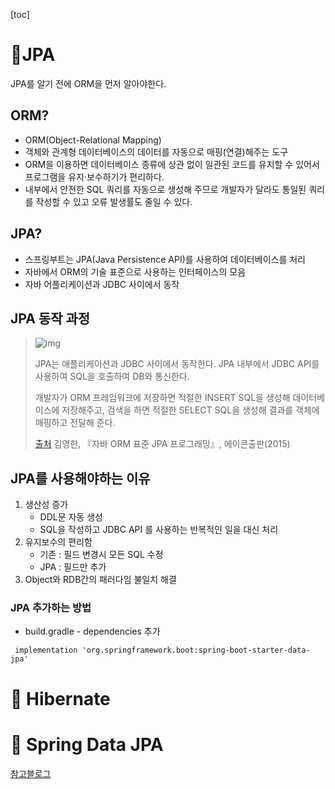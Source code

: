 [toc]

# 📌JPA

JPA를 알기 전에 ORM을 먼저 알아야한다.

## ORM?

- ORM(Object-Relational Mapping)
- 객체와 관계형 데이터베이스의 데이터를 자동으로 매핑(연결)해주는 도구
- ORM을 이용하면 데이터베이스 종류에 상관 없이 일관된 코드를 유지할 수 있어서 프로그램을 유지·보수하기가 편리하다.
- 내부에서 안전한 SQL 쿼리를 자동으로 생성해 주므로 개발자가 달라도 통일된 쿼리를 작성할 수 있고 오류 발생률도 줄일 수 있다.

## JPA?

- 스프링부트는 JPA(Java Persistence API)를 사용하여 데이터베이스를 처리
- 자바에서 ORM의 기술 표준으로 사용하는 인터페이스의 모음
- 자바 어플리케이션과 JDBC 사이에서 동작



## JPA 동작 과정

> <img src="https://gmlwjd9405.github.io/images/inflearn-jpa/jpa-insert-structure.png" alt="img"  />
>
> JPA는 애플리케이션과 JDBC 사이에서 동작한다. JPA 내부에서 JDBC API를 사용하여 SQL을 호출하여 DB와 통신한다.
>
> 개발자가 ORM 프레임워크에 저장하면 적절한 INSERT SQL을 생성해 데이터베이스에 저장해주고, 검색을 하면 적절한 SELECT SQL을 생성해 결과를 객체에 매핑하고 전달해 준다.
>
> [출처](https://girawhale.tistory.com/119) 김영한, 『자바 ORM 표준 JPA 프로그래밍』, 에이콘출판(2015)



## JPA를 사용해야하는 이유

1. 생산성 증가
   - DDL문 자동 생성
   - SQL을 작성하고 JDBC API 를 사용하는 반복적인 일을 대신 처리
2. 유지보수의 편리함
   - 기존 : 필드 변경시 모든 SQL 수정
   - JPA : 필드만 추가
3. Object와 RDB간의 패러다임 불일치 해결



### JPA 추가하는 방법

- build.gradle - dependencies 추가

```
 implementation 'org.springframework.boot:spring-boot-starter-data-jpa'
```



# 📌 Hibernate



# 📌 Spring Data JPA



[참고블로그](https://suhwan.dev/2019/02/24/jpa-vs-hibernate-vs-spring-data-jpa/)

